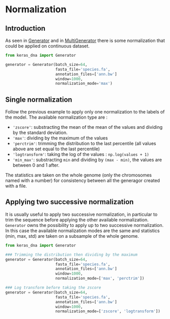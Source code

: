 # Normalization

## Introduction

As seen in [Generator](./generators.md) and in [MultiGenerator](./multigenerator.md) there is some normalization that could be applied on continuous dataset.

```python
from keras_dna import Generator

generator = Generator(batch_size=64,
                      fasta_file='species.fa',
                      annotation_files=['ann.bw']
                      window=1000,
                      normalization_mode='max')
```

## Single normalization

Follow the previous example to apply only one normalization to the labels of the model. The available normalization type are :

- `'zscore'`: substracting the mean of the mean of the values and dividing by the standard deviation.
- `'max'`: dividing by the maximum of the values
- `'perctrim'`: trimming the distribution to the last percentile (all values above are set equal to the last percentile)
- `'logtransform'`: taking the log of the values : `np.log(values + 1)`
- `'min_max'`: substracting `min` and dividing by `(max - min)`, the values are between 0 and 1 after.

The statistics are taken on the whole genome (only the chromosomes named with a number) for consistency between all the generagor created with a file.

## Applying two successive normalization

It is usually useful to apply two successive normalization, in particular to trim the sequence before applying the other available normalization. `Generator` owns the possibility to apply up to two successive normalization. In this case the available normalization modes are the same and statistics (min, max, std) are taken on a subsample of the whole genome.

```python
from keras_dna import Generator

### Trimming the distribution then dividing by the maximum
generator = Generator(batch_size=64,
                      fasta_file='species.fa',
                      annotation_files=['ann.bw']
                      window=1000,
                      normalization_mode=['max', 'perctrim'])

### Log transform before taking the zscore
generator = Generator(batch_size=64,
                      fasta_file='species.fa',
                      annotation_files=['ann.bw']
                      window=1000,
                      normalization_mode=['zscore', 'logtransform'])

```
